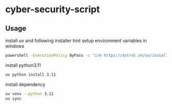# cyber-security-script

## Usage
install uv and following installer hint setup environment variables in windows
```sh
powershell -ExecutionPolicy ByPass -c "irm https://astral.sh/uv/install.ps1 | iex"
```

install python3.11
```sh
uv python install 3.11
```

install dependency
```sh
uv venv --python 3.11
uv sync
```